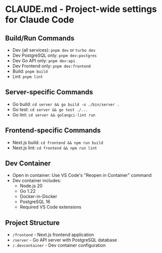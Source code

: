 # CLAUDE.md - Project-wide settings for Claude Code

## Build/Run Commands
- Dev (all services): `pnpm dev` or `turbo dev`
- Dev PostgreSQL only: `pnpm dev:postgres`
- Dev Go API only: `pnpm dev:api`
- Dev Frontend only: `pnpm dev:frontend`
- Build: `pnpm build`
- Lint: `pnpm lint`

## Server-specific Commands
- Go build: `cd server && go build -o ./bin/server .`
- Go test: `cd server && go test ./...`
- Go lint: `cd server && golangci-lint run`

## Frontend-specific Commands
- Next.js build: `cd frontend && npm run build`
- Next.js lint: `cd frontend && npm run lint`

## Dev Container
- Open in container: Use VS Code's "Reopen in Container" command
- Dev container includes:
  - Node.js 20
  - Go 1.22
  - Docker-in-Docker
  - PostgreSQL 16
  - Required VS Code extensions

## Project Structure
- `/frontend` - Next.js frontend application
- `/server` - Go API server with PostgreSQL database
- `/.devcontainer` - Dev container configuration